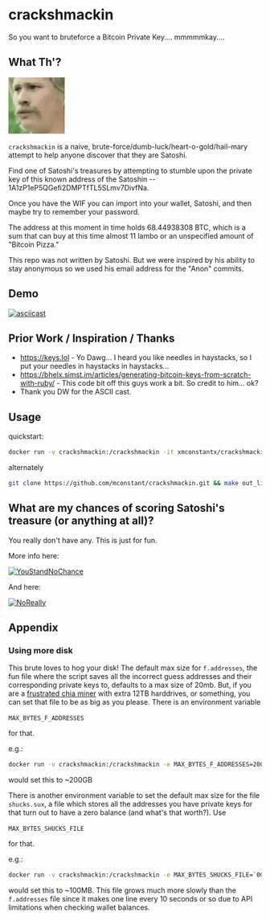 # crackshmackin 

So you want to bruteforce a Bitcoin Private Key.... mmmmmkay....

## What Th'? 
![WTF](./816523389795434517.gif) 

`crackshmackin` is a naive, brute-force/dumb-luck/heart-o-gold/hail-mary attempt to help anyone discover that they are Satoshi.

Find one of Satoshi's treasures by attempting to stumble upon the private key of this known address of the Satoshin -- 1A1zP1eP5QGefi2DMPTfTL5SLmv7DivfNa.

Once you have the WIF you can import into your wallet, Satoshi, and then maybe try to remember your password. 

The address at this moment in time holds 68.44938308 BTC, which is a sum that can buy at this time almost 11 lambo or an unspecified amount of "Bitcoin Pizza."

This repo was not written by Satoshi. But we were inspired by his ability to stay anonymous so we used his email address for the "Anon" commits.

## Demo

[![asciicast](https://asciinema.org/a/SQzhtgbPwIeJ4CZhFwbLRPURh.png)](https://asciinema.org/a/SQzhtgbPwIeJ4CZhFwbLRPURh)

## Prior Work / Inspiration / Thanks

- https://keys.lol - Yo Dawg... I heard you like needles in haystacks, so I put your needles in haystacks in haystacks...
- https://bhelx.simst.im/articles/generating-bitcoin-keys-from-scratch-with-ruby/ - This code bit off this guys work a bit. So credit to him... ok?
- Thank you DW for the ASCII cast.

## Usage

quickstart:
```sh
docker run -v crackshmackin:/crackshmackin -it xmconstantx/crackshmackin
```

alternately
```sh
git clone https://github.com/mconstant/crackshmackin.git && make out_like_a_bandit
```

## What are my chances of scoring Satoshi's treasure (or anything at all)?

You really don't have any. This is just for fun.

More info here: 

[![YouStandNoChance](https://img.youtube.com/vi/S9JGmA5_unY/0.jpg)](https://www.youtube.com/watch?v=S9JGmA5_unY)

And here:

[![NoReally](https://img.youtube.com/vi/lPqFTbGyq8I/0.jpg)](https://www.youtube.com/watch?v=lPqFTbGyq8I&t=1s)


## Appendix

### Using more disk

This brute loves to hog your disk! The default max size for `f.addresses`, the fun file where the script saves all the incorrect guess addresses and their corresponding private keys to, defaults to a max size of 20mb. But, if you are a [frustrated chia miner](https://www.reddit.com/r/chia/comments/n3948d/i_have_made_a_decision_to_stop_mining/) with extra 12TB harddrives, or something, you can set that file to be as big as you please. There is an environment variable 

`MAX_BYTES_F_ADDRESSES` 

for that.

e.g.:

```sh
docker run -v crackshmackin:/crackshmackin -e MAX_BYTES_F_ADDRESSES=200000000000 -it xmconstantx/crackshmackin
```

would set this to ~200GB

There is another environment variable to set the default max size for the file `shucks.sux`, a file which stores all the addresses you have private keys for that turn out to have a zero balance (and what's that worth?). Use

`MAX_BYTES_SHUCKS_FILE`

for that.

e.g.:

```sh
docker run -v crackshmackin:/crackshmackin -e MAX_BYTES_SHUCKS_FILE=`00000000 -it xmconstantx/crackshmackin
```

would set this to ~100MB. This file grows much more slowly than the `f.addresses` file since it makes one line every 10 seconds or so due to API limitations when checking wallet balances.
